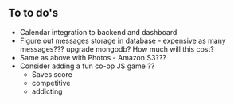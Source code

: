 ## To to do's

-  Calendar integration to backend and dashboard
-  Figure out messages storage in database - expensive as many messages??? upgrade mongodb? How much will this cost?
-  Same as above with Photos - Amazon S3???
-  Consider adding a fun co-op JS game ?? 
   -  Saves score 
   -  competitive 
   -  addicting 
